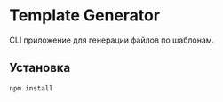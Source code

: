 # Template Generator

CLI приложение для генерации файлов по шаблонам.

## Установка

```bash
npm install
